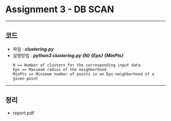 Assignment 3 - DB SCAN  
=============
---
## 코드
* 파일 : ***clustering.py***   
* 실행방법 : ***python3 clustering.py {N} {Eps} {MinPts}***   
    ``` 
  N == Number of clusters for the corresponding input data
  Eps == Maximum radius of the neighborhood
  MinPts == Minimum number of points in an Eps-neighborhood of a given point
  ```
---
## 정리
* report.pdf

